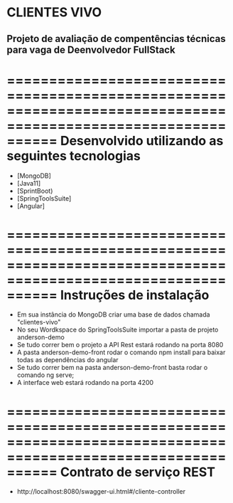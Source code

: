 # CLIENTES VIVO
## Projeto de avaliação de compentências técnicas para vaga de Deenvolvedor FullStack

==============================================================================================================
  Desenvolvido utilizando as seguintes tecnologias
==============================================================================================================

* [MongoDB]
* [Java11]
* [SprintBoot)
* [SpringToolsSuite]
* [Angular]

==============================================================================================================
  Instruções de instalação
==============================================================================================================

* Em sua instância do MongoDB criar uma base de dados chamada "clientes-vivo"
* No seu Wordkspace do SpringToolsSuite importar a pasta de projeto anderson-demo 
* Se tudo correr bem o projeto a API Rest estará rodando na porta 8080
* A pasta anderson-demo-front rodar o comando npm install para baixar todas as dependências do angular
* Se tudo correr bem na pasta anderson-demo-front basta rodar o comando ng serve;
* A interface web estará rodando na porta 4200

==============================================================================================================
  Contrato de serviço REST 
==============================================================================================================

* http://localhost:8080/swagger-ui.html#/cliente-controller

